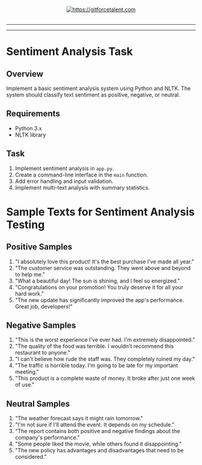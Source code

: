 <div align="center">
	<a target="_blank" href="https://gitforcetalent.com">
        <picture>
            <source media="(prefers-color-scheme: dark)" srcset="https://gitforcetalent.com/_next/image?url=%2Fimages%2Flogo-light.png&w=1920&q=75">
            <source media="(prefers-color-scheme: light)" srcset="https://gitforcetalent.com/_next/image?url=%2Fimages%2Flogo.png&w=1920&q=75">
            <img alt="https://gitforcetalent.com" src="https://gitforcetalent.com/_next/image?url=%2Fimages%2Flogo.png">
        </picture>
	</a>
    <br />
    <br />
</div>

---

---

# Sentiment Analysis Task

## Overview

Implement a basic sentiment analysis system using Python and NLTK. The system should classify text sentiment as positive, negative, or neutral.

## Requirements

- Python 3.x
- NLTK library

## Task

1. Implement sentiment analysis in `app.py`.
2. Create a command-line interface in the `main` function.
3. Add error handling and input validation.
4. Implement multi-text analysis with summary statistics.

# Sample Texts for Sentiment Analysis Testing

## Positive Samples

1. "I absolutely love this product! It's the best purchase I've made all year."
2. "The customer service was outstanding. They went above and beyond to help me."
3. "What a beautiful day! The sun is shining, and I feel so energized."
4. "Congratulations on your promotion! You truly deserve it for all your hard work."
5. "The new update has significantly improved the app's performance. Great job, developers!"

## Negative Samples

1. "This is the worst experience I've ever had. I'm extremely disappointed."
2. "The quality of the food was terrible. I wouldn't recommend this restaurant to anyone."
3. "I can't believe how rude the staff was. They completely ruined my day."
4. "The traffic is horrible today. I'm going to be late for my important meeting."
5. "This product is a complete waste of money. It broke after just one week of use."

## Neutral Samples

1. "The weather forecast says it might rain tomorrow."
2. "I'm not sure if I'll attend the event. It depends on my schedule."
3. "The report contains both positive and negative findings about the company's performance."
4. "Some people liked the movie, while others found it disappointing."
5. "The new policy has advantages and disadvantages that need to be considered."
